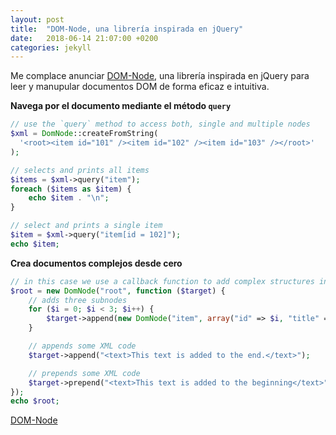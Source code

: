 ```yaml
---
layout: post
title:  "DOM-Node, una librería inspirada en jQuery"
date:   2018-06-14 21:07:00 +0200
categories: jekyll
---
```

Me complace anunciar [DOM-Node](https://github.com/soloproyectos-php/dom-node), una librería inspirada en jQuery para leer y manupular documentos DOM de forma eficaz e intuitiva.

**Navega por el documento mediante el método `query`**
```php
// use the `query` method to access both, single and multiple nodes
$xml = DomNode::createFromString(
  '<root><item id="101" /><item id="102" /><item id="103" /></root>'
);

// selects and prints all items
$items = $xml->query("item");
foreach ($items as $item) {
    echo $item . "\n";
}

// select and prints a single item
$item = $xml->query("item[id = 102]");
echo $item;
```

**Crea documentos complejos desde cero**
```php
// in this case we use a callback function to add complex structures into the node
$root = new DomNode("root", function ($target) {
    // adds three subnodes
    for ($i = 0; $i < 3; $i++) {
        $target->append(new DomNode("item", array("id" => $i, "title" => "Title $i"), "This is the item $i"));
    }

    // appends some XML code
    $target->append("<text>This text is added to the end.</text>");

    // prepends some XML code
    $target->prepend("<text>This text is added to the beginning</text>");
});
echo $root;
```

[DOM-Node](https://github.com/soloproyectos-php/dom-node)
